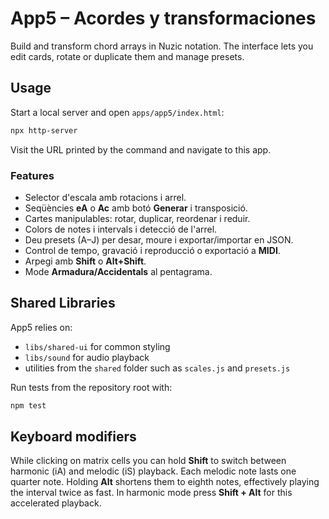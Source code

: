 # App5 – Acordes y transformaciones

Build and transform chord arrays in Nuzic notation. The interface lets you edit cards, rotate or duplicate them and manage presets.

## Usage

Start a local server and open `apps/app5/index.html`:

```bash
npx http-server
```

Visit the URL printed by the command and navigate to this app.

### Features

- Selector d'escala amb rotacions i arrel.
- Seqüències **eA** o **Ac** amb botó **Generar** i transposició.
- Cartes manipulables: rotar, duplicar, reordenar i reduir.
- Colors de notes i intervals i detecció de l'arrel.
- Deu presets (A–J) per desar, moure i exportar/importar en JSON.
- Control de tempo, gravació i reproducció o exportació a **MIDI**.
- Arpegi amb **Shift** o **Alt+Shift**.
- Mode **Armadura/Accidentals** al pentagrama.

## Shared Libraries

App5 relies on:

- `libs/shared-ui` for common styling
- `libs/sound` for audio playback
- utilities from the `shared` folder such as `scales.js` and `presets.js`

Run tests from the repository root with:

```bash
npm test
```

## Keyboard modifiers

While clicking on matrix cells you can hold **Shift** to switch between harmonic
(iA) and melodic (iS) playback. Each melodic note lasts one quarter note. Holding
**Alt** shortens them to eighth notes, effectively playing the interval twice as
fast. In harmonic mode press **Shift + Alt** for this accelerated playback.
